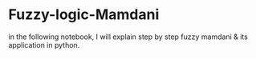 # Fuzzy-logic-Mamdani
in the following notebook, I will explain step by step fuzzy mamdani & its application in python.

